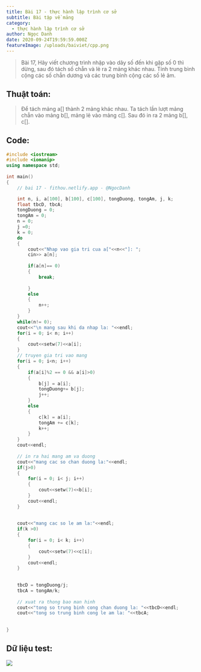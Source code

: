```yaml
---
title: Bài 17 - thực hành lập trình cơ sở
subtitle: Bài tập về mảng
category:
  - thực hành lập trình cơ sở
author: Ngọc Danh
date: 2020-09-24T19:59:59.000Z
featureImage: /uploads/baiviet/cpp.png
---
```


> Bài 17, Hãy viết chương trình nhập vào dãy số đến khi gặp số 0 thì dừng, sau đó tách số chẵn và lẻ ra 2 mảng khác nhau. Tính trung bình cộng các số chẵn dương và các trung bình cộng các số lẻ âm.

## Thuật toán:

> Để tách mảng a[] thành 2 mảng khác nhau. Ta tách lần lượt mảng chẵn vào mảng b[], mảng lẻ vào mảng c[]. Sau đó in ra 2 mảng b[], c[].

## Code:

```c++
#include <iostream>
#include <iomanip>
using namespace std;
 
int main()
{
    // bai 17 - fithou.netlify.app - @NgocDanh

    int n, i, a[100], b[100], c[100], tongDuong, tongAm, j, k;
    float tbcD, tbcA;
    tongDuong = 0;
    tongAm = 0;
    n = 0;
    j =0;
    k = 0;
    do
    {
        cout<<"Nhap vao gia tri cua a["<<n<<"]: ";
        cin>> a[n];
 
        if(a[n]== 0)
        {
            break;
 
        }
        else
        {
            n++;
        }
    }
    while(n!= 0);
    cout<<"\n mang sau khi da nhap la: "<<endl;
    for(i = 0; i< n; i++)
    {
        cout<<setw(7)<<a[i];
    }
    // truyen gia tri vao mang
    for(i = 0; i<n; i++)
    {
        if(a[i]%2 == 0 && a[i]>0)
        {
            b[j] = a[i];
            tongDuong+= b[j];
            j++;
        }
        else
        {
            c[k] = a[i];
            tongAm += c[k];
            k++;
        }
    }
    cout<<endl;
 
    // in ra hai mang am va duong
    cout<<"mang cac so chan duong la:"<<endl;
    if(j>0)
    {
        for(i = 0; i< j; i++)
        {
            cout<<setw(7)<<b[i];
        }
        cout<<endl;
    }
 
 
    cout<<"mang cac so le am la:"<<endl;
    if(k >0)
    {
        for(i = 0; i< k; i++)
        {
            cout<<setw(7)<<c[i];
        }
        cout<<endl;
    }
 
 
    tbcD = tongDuong/j;
    tbcA = tongAm/k;
 
    // xuat ra thong bao man hinh
    cout<<"tong so trung binh cong chan duong la: "<<tbcD<<endl;
    cout<<"tong so trung binh cong le am la: "<<tbcA;
 
 
}
```

##   Dữ liệu test:

[![](https://1.bp.blogspot.com/-pV0ZJFRlPUk/XhsbejeNSBI/AAAAAAAAb_E/CSECuwQahEI-K2d14zftu9OAvN9sLrhgACLcBGAsYHQ/s1600/bai17-t.png)](https://1.bp.blogspot.com/-pV0ZJFRlPUk/XhsbejeNSBI/AAAAAAAAb_E/CSECuwQahEI-K2d14zftu9OAvN9sLrhgACLcBGAsYHQ/s1600/bai17-t.png)